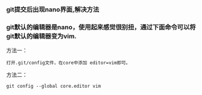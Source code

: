 ### git提交后出现nano界面,解决方法

### git默认的编辑器是nano，使用起来感觉很别扭，通过下面命令可以将git默认的编辑器变为vim.


方法一：


	打开.git/config文件，在core中添加 editor=vim即可。

方法二：

	git config --global core.editor vim

